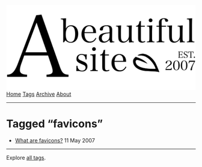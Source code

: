 <a href="../../index.html" class="header-link"><img src="../../images/logos/wordmark.svg" alt="A Beautiful Site" class="wordmark" /></a> <a href="../../index.html" class="nav-item">Home</a> <a href="../index.html" class="nav-item">Tags</a> <a href="../../posts/index.html" class="nav-item">Archive</a> <a href="../../about/index.html" class="nav-item">About</a>

---

# Tagged “favicons”

- <a href="../../posts/what-are-favicons/index.html" class="post-list-item-link">What are favicons?</a> 11 May 2007

---

Explore [all tags](../index.html).
